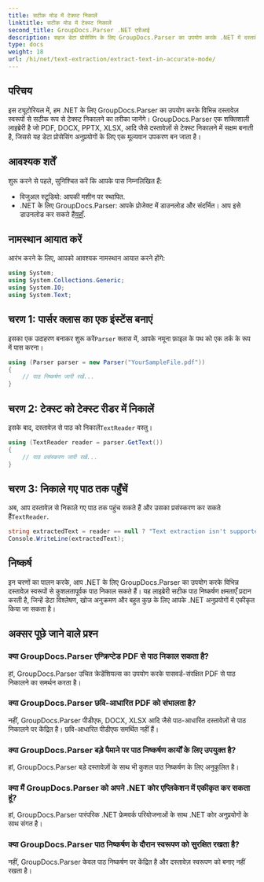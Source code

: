 ```yaml
---
title: सटीक मोड में टेक्स्ट निकालें
linktitle: सटीक मोड में टेक्स्ट निकालें
second_title: GroupDocs.Parser .NET एपीआई
description: सहज डेटा प्रोसेसिंग के लिए GroupDocs.Parser का उपयोग करके .NET में दस्तावेज़ों से टेक्स्ट को सटीक रूप से निकालने का तरीका जानें।
type: docs
weight: 18
url: /hi/net/text-extraction/extract-text-in-accurate-mode/
---
```

## परिचय
इस ट्यूटोरियल में, हम .NET के लिए GroupDocs.Parser का उपयोग करके विभिन्न दस्तावेज़ स्वरूपों से सटीक रूप से टेक्स्ट निकालने का तरीका जानेंगे। GroupDocs.Parser एक शक्तिशाली लाइब्रेरी है जो PDF, DOCX, PPTX, XLSX, आदि जैसे दस्तावेज़ों से टेक्स्ट निकालने में सक्षम बनाती है, जिससे यह डेटा प्रोसेसिंग अनुप्रयोगों के लिए एक मूल्यवान उपकरण बन जाता है।
## आवश्यक शर्तें
शुरू करने से पहले, सुनिश्चित करें कि आपके पास निम्नलिखित हैं:
- विजुअल स्टूडियो: आपकी मशीन पर स्थापित.
-  .NET के लिए GroupDocs.Parser: आपके प्रोजेक्ट में डाउनलोड और संदर्भित। आप इसे डाउनलोड कर सकते हैं[यहाँ](https://releases.groupdocs.com/parser/net/).

## नामस्थान आयात करें
आरंभ करने के लिए, आपको आवश्यक नामस्थान आयात करने होंगे:
```csharp
using System;
using System.Collections.Generic;
using System.IO;
using System.Text;
```
## चरण 1: पार्सर क्लास का एक इंस्टेंस बनाएं
 इसका एक उदाहरण बनाकर शुरू करें`Parser` क्लास में, आपके नमूना फ़ाइल के पथ को एक तर्क के रूप में पास करना।
```csharp
using (Parser parser = new Parser("YourSampleFile.pdf"))
{
    // पाठ निष्कर्षण जारी रखें...
}
```
## चरण 2: टेक्स्ट को टेक्स्ट रीडर में निकालें
 इसके बाद, दस्तावेज़ से पाठ को निकालें`TextReader` वस्तु।
```csharp
using (TextReader reader = parser.GetText())
{
    // पाठ प्रसंस्करण जारी रखें...
}
```
## चरण 3: निकाले गए पाठ तक पहुँचें
 अब, आप दस्तावेज़ से निकाले गए पाठ तक पहुंच सकते हैं और उसका प्रसंस्करण कर सकते हैं`TextReader`.
```csharp
string extractedText = reader == null ? "Text extraction isn't supported" : reader.ReadToEnd();
Console.WriteLine(extractedText);
```

## निष्कर्ष
इन चरणों का पालन करके, आप .NET के लिए GroupDocs.Parser का उपयोग करके विभिन्न दस्तावेज़ स्वरूपों से कुशलतापूर्वक पाठ निकाल सकते हैं। यह लाइब्रेरी सटीक पाठ निष्कर्षण क्षमताएँ प्रदान करती है, जिन्हें डेटा विश्लेषण, खोज अनुक्रमण और बहुत कुछ के लिए आपके .NET अनुप्रयोगों में एकीकृत किया जा सकता है।

## अक्सर पूछे जाने वाले प्रश्न
### क्या GroupDocs.Parser एन्क्रिप्टेड PDF से पाठ निकाल सकता है?
हां, GroupDocs.Parser उचित क्रेडेंशियल्स का उपयोग करके पासवर्ड-संरक्षित PDF से पाठ निकालने का समर्थन करता है।
### क्या GroupDocs.Parser छवि-आधारित PDF को संभालता है?
नहीं, GroupDocs.Parser पीडीएफ, DOCX, XLSX आदि जैसे पाठ-आधारित दस्तावेज़ों से पाठ निकालने पर केंद्रित है। छवि-आधारित पीडीएफ समर्थित नहीं हैं।
### क्या GroupDocs.Parser बड़े पैमाने पर पाठ निष्कर्षण कार्यों के लिए उपयुक्त है?
हां, GroupDocs.Parser बड़े दस्तावेज़ों के साथ भी कुशल पाठ निष्कर्षण के लिए अनुकूलित है।
### क्या मैं GroupDocs.Parser को अपने .NET कोर एप्लिकेशन में एकीकृत कर सकता हूं?
हां, GroupDocs.Parser पारंपरिक .NET फ्रेमवर्क परियोजनाओं के साथ .NET कोर अनुप्रयोगों के साथ संगत है।
### क्या GroupDocs.Parser पाठ निष्कर्षण के दौरान स्वरूपण को सुरक्षित रखता है?
नहीं, GroupDocs.Parser केवल पाठ निष्कर्षण पर केंद्रित है और दस्तावेज़ स्वरूपण को बनाए नहीं रखता है।
